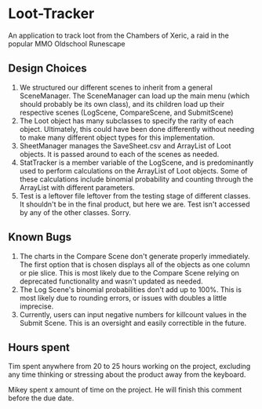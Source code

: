 # Loot-Tracker
An application to track loot from the Chambers of Xeric, a raid in the popular MMO Oldschool Runescape

## Design Choices
1. We structured our different scenes to inherit from a general SceneManager. The SceneManager can load up the main menu (which should probably be its own class), and its children load up their respective scenes (LogScene, CompareScene, and SubmitScene)
2. The Loot object has many subclasses to specify the rarity of each object. Ultimately, this could have been done differently without needing to make many different object types for this implementation.
3. SheetManager manages the SaveSheet.csv and ArrayList of Loot objects. It is passed around to each of the scenes as needed.
4. StatTracker is a member variable of the LogScene, and is predominantly used to perform calculations on the ArrayList of Loot objects. Some of these calculations include binomial probability and counting through the ArrayList with different parameters.
5. Test is a leftover file leftover from the testing stage of different classes. It shouldn't be in the final product, but here we are. Test isn't accessed by any of the other classes. Sorry.

## Known Bugs
1. The charts in the Compare Scene don't generate properly immediately. The first option that is chosen displays all of the objects as one column or pie slice. This is most likely due to the Compare Scene relying on deprecated functionality and wasn't updated as needed.
2. The Log Scene's binomial probabilities don't add up to 100%. This is most likely due to rounding errors, or issues with doubles a little imprecise.
3. Currently, users can input negative numbers for killcount values in the Submit Scene. This is an oversight and easily correctible in the future.

## Hours spent
Tim spent anywhere from 20 to 25 hours working on the project, excluding any time thinking or stressing about the product away from the keyboard.

Mikey spent x amount of time on the project. He will finish this comment before the due date.
